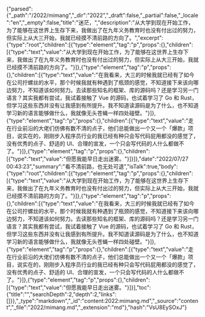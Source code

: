 {"parsed":{"_path":"/2022/mimang","_dir":"2022","_draft":false,"_partial":false,"_locale":"en","_empty":false,"title":"迷茫，","description":"从大学到现在开始工作，为了能够在这世界上生存下来，我做出了在九年义务教育时也没有付出过的努力，但实际上从大三开始，我就已经摸不清前路的方向了。","excerpt":{"type":"root","children":[{"type":"element","tag":"p","props":{},"children":[{"type":"text","value":"从大学到现在开始工作，为了能够在这世界上生存下来，我做出了在九年义务教育时也没有付出过的努力，但实际上从大三开始，我就已经摸不清前路的方向了。"}]},{"type":"element","tag":"p","props":{},"children":[{"type":"text","value":"在我看来，大三的时候我就已经有了如今在公司拧螺丝的水平，那个时候我就有种遇到了瓶颈的感觉，不知道接下来该向哪边努力，不知道该如何努力。去读那些知名的框架、库的源码吗？还是学习另一门语言？其实我都有尝试，我试着接触了 Vue 的源码，也试着学习了 Go 和 Rust，但学习这些东西并没有让我感到有所提升。我不知道读源码是为了什么，也不知道学习新的语言能够做什么，我就像无头苍蝇一样四处碰壁。"}]},{"type":"element","tag":"p","props":{},"children":[{"type":"text","value":"走在行业前沿的大佬们仿佛有数不清的点子，他们总能做出一个又一个「爆款」项目，说实在的，刚刚步入程序员行业的我已经有种只会写代码屁用都没的感觉了，没有优秀的点子、舒适的 UI、合理的宣发，一个只会写代码的人什么都做不了。"}]},{"type":"element","tag":"p","props":{},"children":[{"type":"text","value":"但愿我能早日走出迷雾。"}]}]},"date":"2022/07/27 00:43:23","summary":"看不清前路，也无处可退","isTalk":true,"body":{"type":"root","children":[{"type":"element","tag":"p","props":{},"children":[{"type":"text","value":"从大学到现在开始工作，为了能够在这世界上生存下来，我做出了在九年义务教育时也没有付出过的努力，但实际上从大三开始，我就已经摸不清前路的方向了。"}]},{"type":"element","tag":"p","props":{},"children":[{"type":"text","value":"在我看来，大三的时候我就已经有了如今在公司拧螺丝的水平，那个时候我就有种遇到了瓶颈的感觉，不知道接下来该向哪边努力，不知道该如何努力。去读那些知名的框架、库的源码吗？还是学习另一门语言？其实我都有尝试，我试着接触了 Vue 的源码，也试着学习了 Go 和 Rust，但学习这些东西并没有让我感到有所提升。我不知道读源码是为了什么，也不知道学习新的语言能够做什么，我就像无头苍蝇一样四处碰壁。"}]},{"type":"element","tag":"p","props":{},"children":[{"type":"text","value":"走在行业前沿的大佬们仿佛有数不清的点子，他们总能做出一个又一个「爆款」项目，说实在的，刚刚步入程序员行业的我已经有种只会写代码屁用都没的感觉了，没有优秀的点子、舒适的 UI、合理的宣发，一个只会写代码的人什么都做不了。"}]},{"type":"element","tag":"p","props":{},"children":[{"type":"text","value":"但愿我能早日走出迷雾。"}]}],"toc":{"title":"","searchDepth":2,"depth":2,"links":[]}},"_type":"markdown","_id":"content:2022:mimang.md","_source":"content","_file":"2022/mimang.md","_extension":"md"},"hash":"VsU8EySOxJ"}